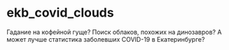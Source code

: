 # ekb_covid_clouds
Гадание на кофейной гуще? Поиск облаков, похожих на динозавров? А может лучше статистика заболевших COVID-19 в Екатеринбурге?

